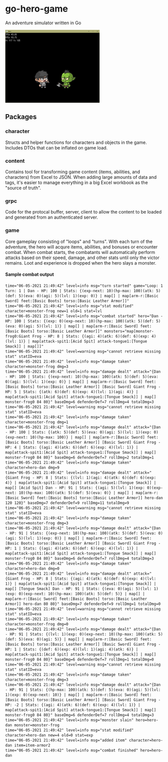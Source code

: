 # go-hero-game
An adventure simulator written in Go

<img src="/preview_1.png " width="300" >

## Packages

### character
Structs and helper functions for characters and objects in the game. Includes DTOs that can be inflated on game load.

### content
Contains tool for transforming game content (items, abilities, and characters) from Excel to JSON. When adding large amounts of data and tags, it's easier to manage everything in a big Excel workbook as the "source of truth". 

### grpc
Code for the protocal buffer, server, client to allow the content to be loaded and generated from an authenticated server.

### game
Core gameplay consisting of "loops" and "turns". With each turn of the adventure, the hero will acqure items, abilities, and bonuses or encounter combat. When combat starts, the combatants will automatically perform attacks based on their speed, damage, and other stats until only the victor remains. Loot and experience is dropped when the hero slays a monster.

#### Sample combat output
```
time="06-05-2021 21:49:42" level=info msg="turn started" game="Loop: 1 Turn: 1 | Dan - HP: 100 | Stats: {(exp-next: 10)(hp-max: 100)(atk: 5)(def: 5)(eva: 0)(agi: 5)(lvl: 1)(exp: 0)} | map[] | map[arm-r:[Basic Sword] feet:[Basic Boots] torso:[Basic Leather Armor]]"
time="06-05-2021 21:49:42" level=info msg="stat modified" character=monster-frog new=1 old=1 stat=lvl
time="06-05-2021 21:49:42" level=info msg="combat started" hero="Dan - HP: 100 | Stats: {(exp: 0)(exp-next: 10)(hp-max: 100)(atk: 5)(def: 5)(eva: 0)(agi: 5)(lvl: 1)} | map[] | map[arm-r:[Basic Sword] feet:[Basic Boots] torso:[Basic Leather Armor]]" monsters="map[monster-frog0:Giant Frog - HP: 8 | Stats: {(agi: 4)(atk: 6)(def: 6)(exp: 4)(lvl: 1)} | map[attack-spit1:[Acid Spit] attack-tongue1:[Tongue Smack]] | map[]]"
time="06-05-2021 21:49:42" level=warning msg="cannot retrieve missing stat" statID=eva
time="06-05-2021 21:49:42" level=info msg="damage taken" character=monster-frog dmg=3
time="06-05-2021 21:49:42" level=info msg="damage dealt" attack="{Dan - HP: 100 | Stats: {(exp-next: 10)(hp-max: 100)(atk: 5)(def: 5)(eva: 0)(agi: 5)(lvl: 1)(exp: 0)} | map[] | map[arm-r:[Basic Sword] feet:[Basic Boots] torso:[Basic Leather Armor]] [Basic Sword] Giant Frog - HP: 5 | Stats: {(atk: 6)(def: 6)(exp: 4)(lvl: 1)(agi: 4)} | map[attack-spit1:[Acid Spit] attack-tongue1:[Tongue Smack]] | map[] monster-frog0 84 80}" baseDmg=6 defenderDef=7 rollDmg=4 totalDmg=3
time="06-05-2021 21:49:42" level=warning msg="cannot retrieve missing stat" statID=eva
time="06-05-2021 21:49:42" level=info msg="damage taken" character=monster-frog dmg=1
time="06-05-2021 21:49:42" level=info msg="damage dealt" attack="{Dan - HP: 100 | Stats: {(atk: 5)(def: 5)(eva: 0)(agi: 5)(lvl: 1)(exp: 0)(exp-next: 10)(hp-max: 100)} | map[] | map[arm-r:[Basic Sword] feet:[Basic Boots] torso:[Basic Leather Armor]] [Basic Sword] Giant Frog - HP: 4 | Stats: {(agi: 4)(atk: 6)(def: 6)(exp: 4)(lvl: 1)} | map[attack-spit1:[Acid Spit] attack-tongue1:[Tongue Smack]] | map[] monster-frog0 84 80}" baseDmg=6 defenderDef=7 rollDmg=2 totalDmg=1
time="06-05-2021 21:49:42" level=info msg="damage taken" character=hero-dan dmg=9
time="06-05-2021 21:49:42" level=info msg="damage dealt" attack="{Giant Frog - HP: 8 | Stats: {(lvl: 1)(agi: 4)(atk: 6)(def: 6)(exp: 4)} | map[attack-spit1:[Acid Spit] attack-tongue1:[Tongue Smack]] | map[] [Acid Spit] Dan - HP: 91 | Stats: {(agi: 5)(lvl: 1)(exp: 0)(exp-next: 10)(hp-max: 100)(atk: 5)(def: 5)(eva: 0)} | map[] | map[arm-r:[Basic Sword] feet:[Basic Boots] torso:[Basic Leather Armor]] hero-dan 120 120}" baseDmg=7 defenderDef=9 rollDmg=11 totalDmg=9
time="06-05-2021 21:49:42" level=warning msg="cannot retrieve missing stat" statID=eva
time="06-05-2021 21:49:42" level=info msg="damage taken" character=monster-frog dmg=3
time="06-05-2021 21:49:42" level=info msg="damage dealt" attack="{Dan - HP: 91 | Stats: {(exp-next: 10)(hp-max: 100)(atk: 5)(def: 5)(eva: 0)(agi: 5)(lvl: 1)(exp: 0)} | map[] | map[arm-r:[Basic Sword] feet:[Basic Boots] torso:[Basic Leather Armor]] [Basic Sword] Giant Frog - HP: 1 | Stats: {(agi: 4)(atk: 6)(def: 6)(exp: 4)(lvl: 1)} | map[attack-spit1:[Acid Spit] attack-tongue1:[Tongue Smack]] | map[] monster-frog0 84 80}" baseDmg=6 defenderDef=7 rollDmg=4 totalDmg=3
time="06-05-2021 21:49:42" level=info msg="damage taken" character=hero-dan dmg=0
time="06-05-2021 21:49:42" level=info msg="damage dealt" attack="{Giant Frog - HP: 8 | Stats: {(agi: 4)(atk: 6)(def: 6)(exp: 4)(lvl: 1)} | map[attack-spit1:[Acid Spit] attack-tongue1:[Tongue Smack]] | map[] [Tongue Smack] Dan - HP: 91 | Stats: {(eva: 0)(agi: 5)(lvl: 1)(exp: 0)(exp-next: 10)(hp-max: 100)(atk: 5)(def: 5)} | map[] | map[arm-r:[Basic Sword] feet:[Basic Boots] torso:[Basic Leather Armor]] hero-dan 80 80}" baseDmg=7 defenderDef=9 rollDmg=1 totalDmg=0
time="06-05-2021 21:49:42" level=warning msg="cannot retrieve missing stat" statID=eva
time="06-05-2021 21:49:42" level=info msg="damage taken" character=monster-frog dmg=0
time="06-05-2021 21:49:42" level=info msg="damage dealt" attack="{Dan - HP: 91 | Stats: {(lvl: 1)(exp: 0)(exp-next: 10)(hp-max: 100)(atk: 5)(def: 5)(eva: 0)(agi: 5)} | map[] | map[arm-r:[Basic Sword] feet:[Basic Boots] torso:[Basic Leather Armor]] [Basic Sword] Giant Frog - HP: 1 | Stats: {(def: 6)(exp: 4)(lvl: 1)(agi: 4)(atk: 6)} | map[attack-spit1:[Acid Spit] attack-tongue1:[Tongue Smack]] | map[] monster-frog0 84 80}" baseDmg=6 defenderDef=7 rollDmg=1 totalDmg=0
time="06-05-2021 21:49:42" level=warning msg="cannot retrieve missing stat" statID=eva
time="06-05-2021 21:49:42" level=info msg="damage taken" character=monster-frog dmg=3
time="06-05-2021 21:49:42" level=info msg="damage dealt" attack="{Dan - HP: 91 | Stats: {(hp-max: 100)(atk: 5)(def: 5)(eva: 0)(agi: 5)(lvl: 1)(exp: 0)(exp-next: 10)} | map[] | map[arm-r:[Basic Sword] feet:[Basic Boots] torso:[Basic Leather Armor]] [Basic Sword] Giant Frog - HP: -2 | Stats: {(agi: 4)(atk: 6)(def: 6)(exp: 4)(lvl: 1)} | map[attack-spit1:[Acid Spit] attack-tongue1:[Tongue Smack]] | map[] monster-frog0 84 80}" baseDmg=6 defenderDef=7 rollDmg=4 totalDmg=3
time="06-05-2021 21:49:42" level=info msg="monster slain" hero=hero-dan monster=monster-frog
time="06-05-2021 21:49:42" level=info msg="stat modified" character=hero-dan new=4 old=0 stat=exp
time="06-05-2021 21:49:42" level=info msg="added item" character=hero-dan item=item-armor2
time="06-05-2021 21:49:42" level=info msg="combat finished" hero=hero-dan
```



